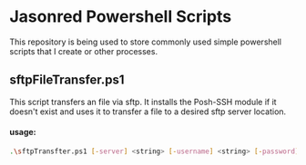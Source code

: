 # Jasonred Powershell Scripts
This repository is being used to store commonly used simple powershell scripts that I create or other processes. 

## sftpFileTransfer.ps1
This script transfers an file via sftp. It installs the Posh-SSH module if it doesn't exist and uses it to transfer a file to a desired sftp server location.

#### usage:
```sh
.\sftpTransfter.ps1 [-server] <string> [-username] <string> [-password] <string> [-file] <string> [[-serverPath] <string>] [[-port] <int>] [<CommonParameters>]
```

